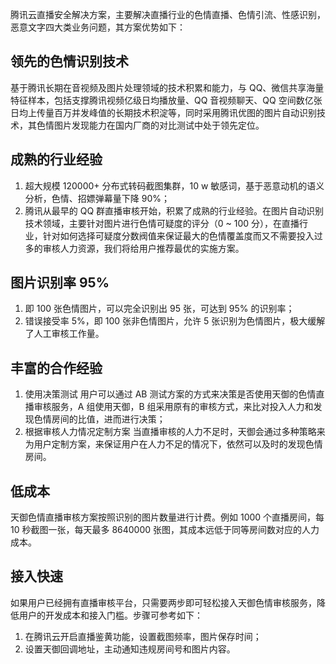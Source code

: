 腾讯云直播安全解决方案，主要解决直播行业的色情直播、色情引流、性感识别，恶意文字四大类业务问题，其方案优势如下：

## 领先的色情识别技术

基于腾讯长期在音视频及图片处理领域的技术积累和能力，与 QQ、微信共享海量特征样本，包括支撑腾讯视频亿级日均播放量、QQ 音视频聊天、QQ 空间数亿张日均上传量百万并发峰值的长期技术积淀等，同时采用腾讯优图的图片自动识别技术，其色情图片发现能力在国内厂商的对比测试中处于领先定位。

## 成熟的行业经验 

1. 超大规模 120000+ 分布式转码截图集群，10 w 敏感词，基于恶意动机的语义分析，色情、招嫖弹幕量下降 90%；
2. 腾讯从最早的 QQ 群直播审核开始，积累了成熟的行业经验。在图片自动识别技术领域，主要针对图片进行色情可疑度的评分（0 ~ 100 分），在直播行业，针对如何选择可疑度分数阀值来保证最大的色情覆盖度而又不需要投入过多的审核人力资源，我们将给用户推荐最优的实施方案。

## 图片识别率 95%

1. 即 100 张色情图片，可以完全识别出 95 张，可达到 95% 的识别率；
2. 错误接受率 5%，即 100 张非色情图片，允许 5 张识别为色情图片，极大缓解了人工审核工作量。

## 丰富的合作经验

1. 使用决策测试
用户可以通过 AB 测试方案的方式来决策是否使用天御的色情直播审核服务，A 组使用天御，B 组采用原有的审核方式，来比对投入人力和发现色情房间的比值，进而进行决策；
2. 根据审核人力情况定制方案
当直播审核的人力不足时，天御会通过多种策略来为用户定制方案，来保证用户在人力不足的情况下，依然可以及时的发现色情房间。

## 低成本

天御色情直播审核方案按照识别的图片数量进行计费。例如 1000 个直播房间，每 10 秒截图一张，每天最多 8640000 张图，其成本远低于同等房间数对应的人力成本。

## 接入快速

如果用户已经拥有直播审核平台，只需要两步即可轻松接入天御色情审核服务，降低用户的开发成本和接入门槛。步骤可参考如下：

1. 在腾讯云开启直播鉴黄功能，设置截图频率，图片保存时间；
2. 设置天御回调地址，主动通知违规房间号和图片内容。
